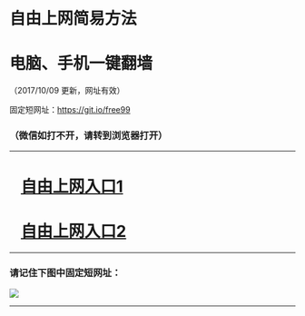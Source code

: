 ﻿# 自由上网简易方法

# 电脑、手机一键翻墙

（2017/10/09 更新，网址有效）

固定短网址：https://git.io/free99

### （微信如打不开，请转到浏览器打开）


***





# &nbsp;&nbsp; <a href="http://ft1922330621.fwq-tz-1001.info/fwqtz01.html?t=100900126085 " target="_blank">自由上网入口1</a>
# &nbsp;&nbsp; <a href="http://ft1609431935.fwq-tz-1002.info/fwqtz02.html?t=100900129635 " target="_blank">自由上网入口2</a>
***

### 请记住下图中固定短网址：

<img src="https://s3-us-west-2.amazonaws.com/fwq-1001/yjfq-20170905okok.png" /> 


***

